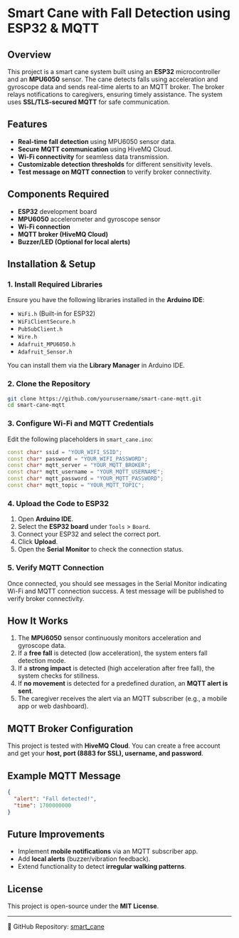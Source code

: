 # Smart Cane with Fall Detection using ESP32 & MQTT

## Overview
This project is a smart cane system built using an **ESP32** microcontroller and an **MPU6050** sensor. The cane detects falls using acceleration and gyroscope data and sends real-time alerts to an MQTT broker. The broker relays notifications to caregivers, ensuring timely assistance. The system uses **SSL/TLS-secured MQTT** for safe communication.

## Features
- **Real-time fall detection** using MPU6050 sensor data.
- **Secure MQTT communication** using HiveMQ Cloud.
- **Wi-Fi connectivity** for seamless data transmission.
- **Customizable detection thresholds** for different sensitivity levels.
- **Test message on MQTT connection** to verify broker connectivity.

## Components Required
- **ESP32** development board
- **MPU6050** accelerometer and gyroscope sensor
- **Wi-Fi connection**
- **MQTT broker (HiveMQ Cloud)**
- **Buzzer/LED (Optional for local alerts)**

## Installation & Setup

### 1. Install Required Libraries
Ensure you have the following libraries installed in the **Arduino IDE**:
- `WiFi.h` (Built-in for ESP32)
- `WiFiClientSecure.h`
- `PubSubClient.h`
- `Wire.h`
- `Adafruit_MPU6050.h`
- `Adafruit_Sensor.h`

You can install them via the **Library Manager** in Arduino IDE.

### 2. Clone the Repository
```sh
git clone https://github.com/yourusername/smart-cane-mqtt.git
cd smart-cane-mqtt
```

### 3. Configure Wi-Fi and MQTT Credentials
Edit the following placeholders in `smart_cane.ino`:
```cpp
const char* ssid = "YOUR_WIFI_SSID";
const char* password = "YOUR_WIFI_PASSWORD";
const char* mqtt_server = "YOUR_MQTT_BROKER";
const char* mqtt_username = "YOUR_MQTT_USERNAME";
const char* mqtt_password = "YOUR_MQTT_PASSWORD";
const char* mqtt_topic = "YOUR_MQTT_TOPIC";
```

### 4. Upload the Code to ESP32
1. Open **Arduino IDE**.
2. Select the **ESP32 board** under `Tools` > `Board`.
3. Connect your ESP32 and select the correct port.
4. Click **Upload**.
5. Open the **Serial Monitor** to check the connection status.

### 5. Verify MQTT Connection
Once connected, you should see messages in the Serial Monitor indicating Wi-Fi and MQTT connection success. A test message will be published to verify broker connectivity.

## How It Works
1. The **MPU6050** sensor continuously monitors acceleration and gyroscope data.
2. If a **free fall** is detected (low acceleration), the system enters fall detection mode.
3. If a **strong impact** is detected (high acceleration after free fall), the system checks for stillness.
4. If **no movement** is detected for a predefined duration, an **MQTT alert is sent**.
5. The caregiver receives the alert via an MQTT subscriber (e.g., a mobile app or web dashboard).

## MQTT Broker Configuration
This project is tested with **HiveMQ Cloud**. You can create a free account and get your **host, port (8883 for SSL), username, and password**.

## Example MQTT Message
```json
{
  "alert": "Fall detected!",
  "time": 1700000000
}
```

## Future Improvements
- Implement **mobile notifications** via an MQTT subscriber app.
- Add **local alerts** (buzzer/vibration feedback).
- Extend functionality to detect **irregular walking patterns**.

## License
This project is open-source under the **MIT License**.

---

📌 GitHub Repository: [smart_cane](https://github.com/Candaka/smart_cane)

